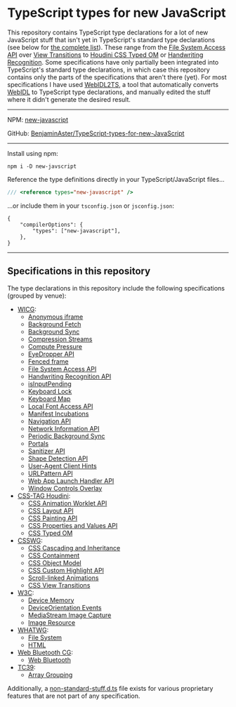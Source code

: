 
# TypeScript types for new JavaScript

This repository contains TypeScript type declarations for a lot of new JavaScript stuff that isn't yet in TypeScript's standard type declarations (see below for [the complete list](#specifications-in-this-repository)). These range from the [File System Access API](https://wicg.github.io/file-system-access/) over [View Transitions](https://w3c.github.io/csswg-drafts/css-view-transitions-1/) to [Houdini CSS Typed OM](https://drafts.css-houdini.org/css-typed-om/) or [Handwriting Recognition](https://wicg.github.io/handwriting-recognition/). Some specifications have only partially been integrated into TypeScript's standard type declarations, in which case this repository contains only the parts of the specifications that aren't there (yet). For most specifications I have used [WebIDL2TS](https://github.com/giniedp/webidl2ts), a tool that automatically converts [WebIDL](https://webidl.spec.whatwg.org/) to TypeScript type declarations, and manually edited the stuff where it didn't generate the desired result.

---

NPM: [new-javascript](https://www.npmjs.com/package/new-javascript)

GitHub: [BenjaminAster/TypeScript-types-for-new-JavaScript](https://github.com/BenjaminAster/TypeScript-types-for-new-JavaScript)

---

Install using npm:
```shell
npm i -D new-javscript
```
Reference the type definitions directly in your TypeScript/JavaScript files...
```javascript
/// <reference types="new-javascript" />
```
...or include them in your `tsconfig.json` or `jsconfig.json`:
```jsonc
{
	"compilerOptions": {
		"types": ["new-javascript"],
	},
}
```

---

## Specifications in this repository

The type declarations in this repository include the following specifications (grouped by venue):

 - [WICG](https://wicg.io):
	 - [Anonymous iframe](https://wicg.github.io/anonymous-iframe/)
	 - [Background Fetch](https://wicg.github.io/background-fetch/)
	 - [Background Sync](https://wicg.github.io/background-sync/spec/)
	 - [Compression Streams](https://wicg.github.io/compression-streams/)
	 - [Compute Pressure](https://wicg.github.io/compute-pressure/)
	 - [EyeDropper API](https://wicg.github.io/eyedropper-api/)
	 - [Fenced frame](https://wicg.github.io/fenced-frame/)
	 - [File System Access API](https://wicg.github.io/file-system-access/)
	 - [Handwriting Recognition API](https://wicg.github.io/handwriting-recognition/)
	 - [isInputPending](https://wicg.github.io/is-input-pending/)
	 - [Keyboard Lock](https://wicg.github.io/keyboard-lock/)
	 - [Keyboard Map](https://wicg.github.io/keyboard-map/)
	 - [Local Font Access API](https://wicg.github.io/local-font-access/)
	 - [Manifest Incubations](https://wicg.github.io/manifest-incubations/)
	 - [Navigation API](https://wicg.github.io/navigation-api/)
	 - [Network Information API](https://wicg.github.io/netinfo/)
	 - [Periodic Background Sync](https://wicg.github.io/periodic-background-sync/)
	 - [Portals](https://wicg.github.io/portals/)
	 - [Sanitizer API](https://wicg.github.io/sanitizer-api/)
	 - [Shape Detection API](https://wicg.github.io/shape-detection-api/)
	 - [User-Agent Client Hints](https://wicg.github.io/ua-client-hints/)
	 - [URLPattern API](https://wicg.github.io/urlpattern/)
	 - [Web App Launch Handler API](https://wicg.github.io/web-app-launch/)
	 - [Window Controls Overlay](https://wicg.github.io/window-controls-overlay/)
 - [CSS-TAG Houdini](https://css-houdini.org):
	 - [CSS Animation Worklet API](https://drafts.css-houdini.org/css-animation-worklet/)
	 - [CSS Layout API](https://drafts.css-houdini.org/css-layout-api/)
	 - [CSS Painting API](https://drafts.css-houdini.org/css-paint-api/)
	 - [CSS Properties and Values API](https://drafts.css-houdini.org/css-properties-values-api/)
	 - [CSS Typed OM](https://drafts.css-houdini.org/css-typed-om/)
 - [CSSWG](https://csswg.org):
	 - [CSS Cascading and Inheritance](https://w3c.github.io/csswg-drafts/css-cascade-5/)
	 - [CSS Containment](https://w3c.github.io/csswg-drafts/css-contain/)
	 - [CSS Object Model](https://w3c.github.io/csswg-drafts/cssom-1/)
	 - [CSS Custom Highlight API](https://w3c.github.io/csswg-drafts/css-highlight-api/)
	 - [Scroll-linked Animations](https://w3c.github.io/csswg-drafts/scroll-animations/)
	 - [CSS View Transitions](https://w3c.github.io/csswg-drafts/css-view-transitions-1/)
 - [W3C](https://www.w3.org/TR/):
	 - [Device Memory](https://w3c.github.io/device-memory/)
	 - [DeviceOrientation Events](https://w3c.github.io/deviceorientation/)
	 - [MediaStream Image Capture](https://w3c.github.io/mediacapture-image/)
	 - [Image Resource](https://w3c.github.io/image-resource/)
 - [WHATWG](https://spec.whatwg.org):
	 - [File System](https://fs.spec.whatwg.org)
	 - [HTML](https://html.spec.whatwg.org)
 - [Web Bluetooth CG](https://webbluetoothcg.github.io):
	 - [Web Bluetooth](https://webbluetoothcg.github.io/web-bluetooth/)
 - [TC39](https://tc39.es):
	 - [Array Grouping](https://tc39.es/proposal-array-grouping)

Additionally, a [non-standard-stuff.d.ts](./non-standard-stuff.d.ts) file exists for various proprietary features that are not part of any specification.
